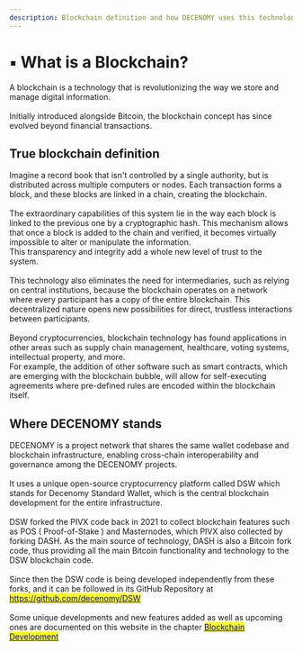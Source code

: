 ```yaml
---
description: Blockchain definition and how DECENOMY uses this technology
---
```


# ▪ What is a Blockchain?

A blockchain is a technology that is revolutionizing the way we store and manage digital information. \
\
Initially introduced alongside Bitcoin, the blockchain concept has since evolved beyond financial transactions.

## True blockchain definition

Imagine a record book that isn't controlled by a single authority, but is distributed across multiple computers or nodes. Each transaction forms a block, and these blocks are linked in a chain, creating the blockchain.\
\
The extraordinary capabilities of this system lie in the way each block is linked to the previous one by a cryptographic hash. This mechanism allows that once a block is added to the chain and verified, it becomes virtually impossible to alter or manipulate the information.\
This transparency and integrity add a whole new level of trust to the system.\
\
This technology also eliminates the need for intermediaries, such as relying on central institutions, because the blockchain operates on a network where every participant has a copy of the entire blockchain. This decentralized nature opens new possibilities for direct, trustless interactions between participants.\
\
Beyond cryptocurrencies, blockchain technology has found applications in other areas such as supply chain management, healthcare, voting systems, intellectual property, and more. \
For example, the addition of other software such as smart contracts, which are emerging with the blockchain bubble, will allow for self-executing agreements where pre-defined rules are encoded within the blockchain itself.



## Where DECENOMY stands

DECENOMY is a project network that shares the same wallet codebase and blockchain infrastructure, enabling cross-chain interoperability and governance among the DECENOMY projects. \
\
It uses a unique open-source cryptocurrency platform called DSW which stands for Decenomy Standard Wallet, which is the central blockchain development for the entire infrastructure.\
\
DSW forked the PIVX code back in 2021 to collect blockchain features such as POS ( Proof-of-Stake ) and Masternodes, which PIVX also collected by forking DASH. As the main source of technology, DASH is also a Bitcoin fork code, thus providing all the main Bitcoin functionality and technology to the DSW blockchain code.\
\
Since then the DSW code is being developed independently from these forks, and it can be followed in its GitHub Repository at [<mark style="color:blue;">https://github.com/decenomy/DSW</mark>](https://github.com/decenomy/DSW)\
\
Some unique developments and new features added as well as upcoming ones are documented on this website in the chapter [<mark style="color:blue;">Blockchain Development</mark>](../blockchain-development/)
